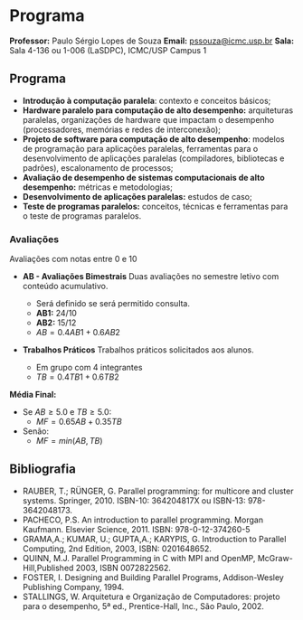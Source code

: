 # Programa

**Professor:** Paulo Sérgio Lopes de Souza
**Email:** pssouza@icmc.usp.br
**Sala:** Sala 4-136 ou 1-006 (LaSDPC), ICMC/USP Campus 1

## Programa

- **Introdução à computação paralela**: contexto e conceitos básicos;  
- **Hardware paralelo para computação de alto desempenho:** arquiteturas paralelas,  organizações de hardware que impactam o desempenho (processadores, memórias e redes de interconexão);  
- **Projeto de software para computação de alto desempenho**: modelos de programação para aplicações paralelas, ferramentas para o desenvolvimento de aplicações paralelas (compiladores, bibliotecas e padrões), escalonamento de processos;  
- **Avaliação de desempenho de sistemas computacionais de alto desempenho:** métricas e metodologias;  
- **Desenvolvimento de aplicações paralelas:** estudos de caso;  
- **Teste de programas paralelos:** conceitos, técnicas e ferramentas para o teste de programas paralelos.

### Avaliações
Avaliações com notas entre 0 e 10

- **AB - Avaliações Bimestrais**
Duas avaliações no semestre letivo com conteúdo acumulativo.
	- Será definido se será permitido consulta.
	- **AB1:** 24/10
	- **AB2:** 15/12
	- $AB = 0.4AB1 + 0.6AB2$

- **Trabalhos Práticos**
Trabalhos práticos solicitados aos alunos.
	- Em grupo com 4 integrantes
	- $TB = 0.4TB1 + 0.6TB2$

**Média Final:** 
- Se $AB \geq 5.0$ e $TB \geq 5.0$:
	- $MF = 0.65AB + 0.35TB$
- Senão:
	- $MF = min(AB, TB)$


## Bibliografia  
- RAUBER, T.; RÜNGER, G. Parallel programming: for multicore and cluster systems.  Springer, 2010. ISBN-10: 364204817X ou ISBN-13: 978-3642048173.  
- PACHECO, P.S. An introduction to parallel programming. Morgan Kaufmann. Elsevier Science, 2011. ISBN: 978-0-12-374260-5  
- GRAMA,A.; KUMAR, U.; GUPTA,A.; KARYPIS, G. Introduction to Parallel Computing, 2nd Edition, 2003, ISBN: 0201648652.  
- QUINN, M.J. Parallel Programming in C with MPI and OpenMP, McGraw-Hill,Published 2003, ISBN 0072822562.  
- FOSTER, I. Designing and Building Parallel Programs, Addison-Wesley Publishing Company, 1994.  
- STALLINGS, W. Arquitetura e Organização de Computadores: projeto para o desempenho, 5ª ed., Prentice-Hall, Inc., São Paulo, 2002.